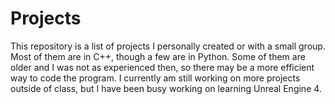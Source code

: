 # Projects
This repository is a list of projects I personally created or with a small group. Most of them are in C++, though a few are in Python. 
Some of them are older and I was not as experienced then, so there may be a more efficient way to code the program.
I currently am still working on more projects outside of class, but I have been busy working on learning Unreal Engine 4.
